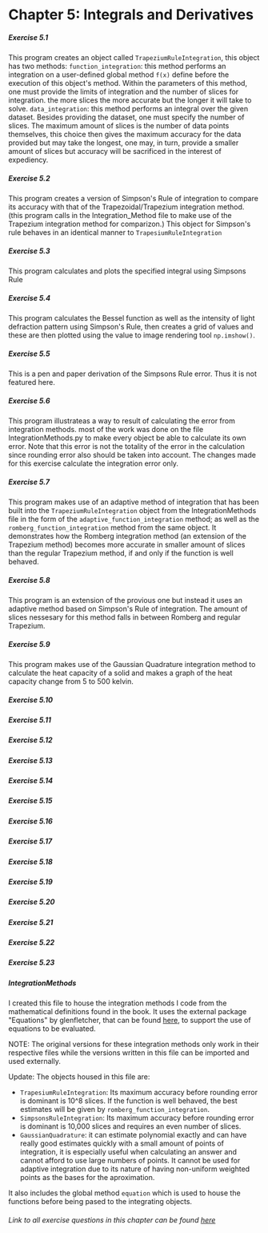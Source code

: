 # Chapter 5: Integrals and Derivatives

##### Exercise 5.1
This program creates an object called `TrapeziumRuleIntegration`, this object has two methods:
`function_integration`: this method performs an integration on a user-defined global method `f(x)` define before the execution of this object's method.
Within the parameters of this method, one must provide the limits of integration and the number of slices for integration. the more slices the more accurate but the longer it will take to solve. 
`data_integration`: this method performs an integral over the given dataset. Besides providing the dataset, one must specify the number of slices. The maximum amount of slices is the number of data points themselves, this choice then gives the maximum accuracy for the data provided but may take the longest, one may, in turn, provide a smaller amount of slices but accuracy will be sacrificed in the interest of expediency.
##### Exercise 5.2
This program creates a version of Simpson's Rule of integration to compare its accuracy with that of the Trapezoidal/Trapezium integration method. (this program calls in the Integration_Method file to make use of the Trapezium integration method for comparizon.) This object for Simpson's rule behaves in an identical manner to `TrapesiumRuleIntegration`
##### Exercise 5.3
This program calculates and plots the specified integral using Simpsons Rule
##### Exercise 5.4
This program calculates the Bessel function as well as the intensity of light defraction pattern using Simpson's Rule, then creates a grid of values and these are then plotted using the value to image rendering tool `np.imshow()`.
##### Exercise 5.5
This is a pen and paper derivation of the Simpsons Rule error. Thus it is not featured here.
##### Exercise 5.6
This program illustrateas a way to result of calculating the error from integration methods. most of the work was done on the file IntegrationMethods.py to make every object be able to calculate its own error. Note that this error is not the totality of the error in the calculation since rounding error also should be taken into account. The changes made for this exercise calculate the integration error only.
##### Exercise 5.7
This program makes use of an adaptive method of integration that has been built into the `TrapeziumRuleIntegration` object from the IntegrationMethods file in the form of the `adaptive_function_integration` method; as well as the `romberg_function_integration` method from the same object. It demonstrates how the Romberg integration method (an extension of the Trapezium method) becomes more accurate in smaller amount of slices than the regular Trapezium method, if and only if the function is well behaved.
##### Exercise 5.8
This program is an extension of the provious one but instead it uses an adaptive method based on Simpson's Rule of integration. The amount of slices nessesary for this method falls in between Romberg and regular Trapezium. 
##### Exercise 5.9
This program makes use of the Gaussian Quadrature integration method to calculate the heat capacity of a solid and makes a graph of the heat capacity change from 5 to 500 kelvin.
##### Exercise 5.10
##### Exercise 5.11
##### Exercise 5.12
##### Exercise 5.13
##### Exercise 5.14
##### Exercise 5.15
##### Exercise 5.16
##### Exercise 5.17
##### Exercise 5.18
##### Exercise 5.19
##### Exercise 5.20
##### Exercise 5.21
##### Exercise 5.22
##### Exercise 5.23



##### IntegrationMethods
I created this file to house the integration methods I code from the mathematical definitions found in the book.
It uses the external package "Equations" by glenfletcher, that can be found [here](https://pypi.org/project/Equation/#description), to support the use of equations to be evaluated. 

NOTE: The original versions for these integration methods only work in their respective files while the versions written in this file can be imported and used externally.

Update: The objects housed in this file are:
- `TrapesiumRuleIntegration`: Its maximum accuracy before rounding error is dominant is 10^8 slices. If the function is well behaved, the best estimates will be given by `romberg_function_integration`.
- `SimpsonsRuleIntegration`: Its maximum accuracy before rounding error is dominant is 10,000 slices and requires an even number of slices.
- `GaussianQuadrature`: it can estimate polynomial exactly and can have really good estimates quickly with a small amount of points of integration, it is especially useful when calculating an answer and cannot afford to use large numbers of points. It cannot be used for adaptive integration due to its nature of having non-uniform weighted points as the bases for the aproximation.

It also includes the global method `equation` which is used to house the functions before being pased to the integrating objects.


###### Link to all exercise questions in this chapter can be found [here](http://www-personal.umich.edu/~mejn/cp/exercises.html)